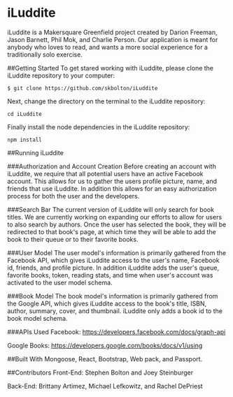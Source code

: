 # iLuddite
iLuddite is a Makersquare Greenfield project created by Darion Freeman, Jason Barnett, Phil Mok, and Charlie Person. Our application is meant for anybody who loves to read, and wants a more social experience for a traditionally solo exercise.  

##Getting Started
To get stared working with iLuddite, please clone the iLuddite repository to your computer: 
```
$ git clone https://github.com/skbolton/iLuddite
```
Next, change the directory on the terminal to the iLuddite repository:

```
cd iLuddite
```

Finally install the node dependencies in the iLuddite repository: 

```
npm install
```
##Running iLuddite

###Authorization and Account Creation 
Before creating an account with iLuddite, we require that all potential users have an active Facebook account. This allows for us to gather the users profile picture, name, and friends that use iLuddite. In addition this allows for an easy authorization process for both the user and the developers.

###Search Bar
The current version of iLuddite will only search for book titles. We are currently working on expanding our efforts to allow for users to also search by authors. Once the user has selected the book, they will be redirected to that book's page, at which time they will be able to add the book to their queue or to their favorite books.     

###User Model
The user model's information is primarily gathered from the Facebook API, which gives iLuddite access to the user's name, Facebook id, friends, and profile picture. In addition iLuddite adds the user's queue, favorite books, token, reading stats, and time when user's account was activated to the user model schema.   

###Book Model
The book model's information is primarily gathered from the Google API, which gives iLuddite access to the book's title, ISBN, author, summary, cover, and thumbnail. iLuddite only adds a book id to the book model schema. 

###APIs Used
Facebook: https://developers.facebook.com/docs/graph-api  

Google Books: https://developers.google.com/books/docs/v1/using

##Built With
Mongoose, React, Bootstrap, Web pack, and Passport.

##Contributors
Front-End: Stephen Bolton and Joey Steinburger

Back-End: Brittany Artimez, Michael Lefkowitz, and Rachel DePriest
